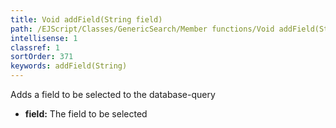 ```yaml
---
title: Void addField(String field)
path: /EJScript/Classes/GenericSearch/Member functions/Void addField(String field)
intellisense: 1
classref: 1
sortOrder: 371
keywords: addField(String)
---
```



Adds a field to be selected to the database-query



* **field:** The field to be selected



